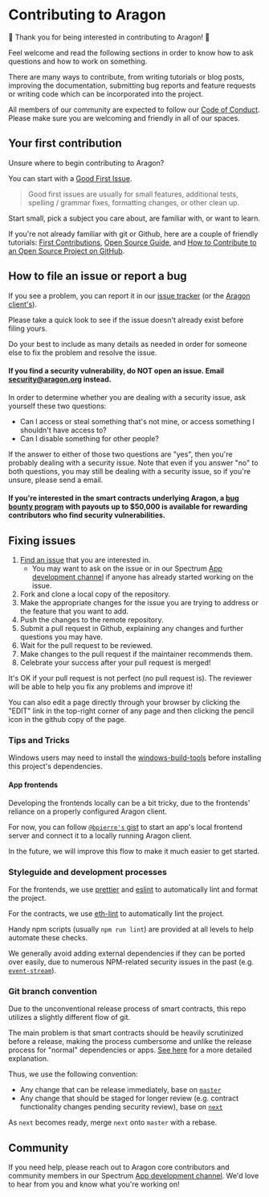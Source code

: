 # Contributing to Aragon

:tada: Thank you for being interested in contributing to Aragon! :tada:

Feel welcome and read the following sections in order to know how to ask questions and how to work on something.

There are many ways to contribute, from writing tutorials or blog posts, improving the documentation, submitting bug reports and feature requests or writing code which can be incorporated into the project.

All members of our community are expected to follow our [Code of Conduct](https://wiki.aragon.org/documentation/Code_of_Conduct/). Please make sure you are welcoming and friendly in all of our spaces.

## Your first contribution

Unsure where to begin contributing to Aragon?

You can start with a [Good First Issue](https://github.com/aragon/aragon-apps/issues?q=is%3Aissue+is%3Aopen+label%3A%22good+first+issue%22).

> Good first issues are usually for small features, additional tests, spelling / grammar fixes, formatting changes, or other clean up.

Start small, pick a subject you care about, are familiar with, or want to learn.

If you're not already familiar with git or Github, here are a couple of friendly tutorials: [First Contributions](https://github.com/firstcontributions/first-contributions), [Open Source Guide](https://opensource.guide/), and [How to Contribute to an Open Source Project on GitHub](https://egghead.io/series/how-to-contribute-to-an-open-source-project-on-github).

## How to file an issue or report a bug

If you see a problem, you can report it in our [issue tracker](https://github.com/aragon/aragon-apps/issues) (or the [Aragon client's](https://github.com/aragon/aragon/issues)).

Please take a quick look to see if the issue doesn't already exist before filing yours.

Do your best to include as many details as needed in order for someone else to fix the problem and resolve the issue.

#### If you find a security vulnerability, do NOT open an issue. Email security@aragon.org instead.

In order to determine whether you are dealing with a security issue, ask yourself these two questions:

- Can I access or steal something that's not mine, or access something I shouldn't have access to?
- Can I disable something for other people?

If the answer to either of those two questions are "yes", then you're probably dealing with a security issue. Note that even if you answer "no" to both questions, you may still be dealing with a security issue, so if you're unsure, please send a email.

#### If you're interested in the smart contracts underlying Aragon, a [bug bounty program](https://wiki.aragon.org/dev/bug_bounty/) with payouts up to $50,000 is available for rewarding contributors who find security vulnerabilities.

## Fixing issues

1. [Find an issue](https://github.com/aragon/aragon-apps/issues) that you are interested in.
    - You may want to ask on the issue or in our Spectrum [App development channel](https://spectrum.chat/aragon/app-development) if anyone has already started working on the issue.
1. Fork and clone a local copy of the repository.
1. Make the appropriate changes for the issue you are trying to address or the feature that you want to add.
1. Push the changes to the remote repository.
1. Submit a pull request in Github, explaining any changes and further questions you may have.
1. Wait for the pull request to be reviewed.
1. Make changes to the pull request if the maintainer recommends them.
1. Celebrate your success after your pull request is merged!

It's OK if your pull request is not perfect (no pull request is).
The reviewer will be able to help you fix any problems and improve it!

You can also edit a page directly through your browser by clicking the "EDIT" link in the top-right corner of any page and then clicking the pencil icon in the github copy of the page.

### Tips and Tricks

Windows users may need to install the [windows-build-tools](https://www.npmjs.com/package/windows-build-tools) before installing this project's dependencies.

#### App frontends

Developing the frontends locally can be a bit tricky, due to the frontends' reliance on a properly configured Aragon client.

For now, you can follow [`@bpierre's` gist](https://gist.github.com/bpierre/22572415b90577aa17e5953fa68980eb#developing-the-apps) to start an app's local frontend server and connect it to a locally running Aragon client.

In the future, we will improve this flow to make it much easier to get started.

### Styleguide and development processes

For the frontends, we use [prettier](https://prettier.io/) and [eslint](https://eslint.org/) to automatically lint and format the project.

For the contracts, we use [eth-lint](https://github.com/duaraghav8/Ethlint) to automatically lint the project.

Handy npm scripts (usually `npm run lint`) are provided at all levels to help automate these checks.

We generally avoid adding external dependencies if they can be ported over easily, due to numerous NPM-related security issues in the past (e.g. [`event-stream`](https://blog.npmjs.org/post/180565383195/details-about-the-event-stream-incident)).

### Git branch convention

Due to the unconventional release process of smart contracts, this repo utilizes a slightly different flow of git.

The main problem is that smart contracts should be heavily scrutinized before a release, making the process cumbersome and unlike the release process for "normal" dependencies or apps. [See here](https://forum.aragon.org/t/git-branch-convention-for-aragon-repos/298/3) for a more detailed explanation.

Thus, we use the following convention:

- Any change that can be release immediately, base on [`master`](https://github.com/aragon/aragon-apps/tree/master)
- Any change that should be staged for longer review (e.g. contract functionality changes pending security review), base on [`next`](https://github.com/aragon/aragon-apps/tree/next)

As `next` becomes ready, merge `next` onto `master` with a rebase.

## Community

If you need help, please reach out to Aragon core contributors and community members in our Spectrum [App development channel](https://spectrum.chat/aragon/app-development).  We'd love to hear from you and know what you're working on!
